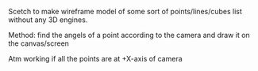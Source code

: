 Scetch to make wireframe model of some sort of points/lines/cubes list without any 3D engines.

Method: find the angels of a point according to the camera and draw it on the canvas/screen


Atm working if all the points are at +X-axis of camera
